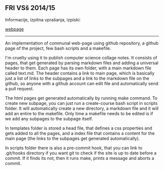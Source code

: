 FRI VSš 2014/15
---------------

Informacije, izpitna vprašanja, izpiski:

[webpage](http://gto76.github.io/fri/index.html)

----------------

An implementation of communal web-page using github repository, a github page of the project, few bash scripts and a makefile.

I'm cruelty using it to publish computer science collage notes. It consists of pages, that get generated by parsing markdown files and adding a universal header to them. Each page has its own folder, with a main markdown file called text.md. The header contains a link to main page, which is basically just a list of links to the subpages and a link to the markdown file on the github, so anyone with a github account can edit file and automatically send a pull request.  

The html pages get generated automatically by running make command. To create new subpage, you can just run a create-course <name> bash script in scripts folder. It will automatically create a new directory, a markdown file and it will add an entire to the makefile. Only time a makefile needs to be edited is if we add any subpages to the subpage itself.

In templates folder is stored a head file, that defines a css properties and gets added to all the pages, and a index file that contains a content for the main page (the links to the subpages get generated automatically).

In scripts folder there is also a pre-commit hook, that you can link to .git/hooks directory if you want git to check if the site is up to date before a commit. If it finds its not, then it runs make, prints a message and aborts a commit.
